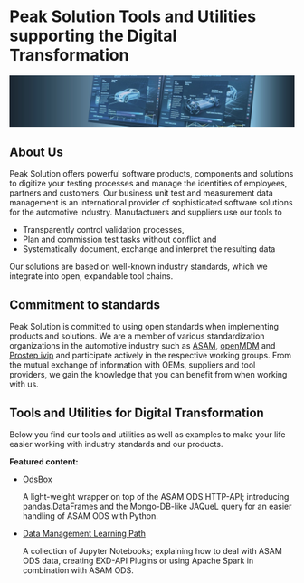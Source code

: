 # Peak Solution Tools and Utilities supporting the Digital Transformation

![Motto image.](/profile/header_vmm_5-large.jpg)

## About Us

Peak Solution offers powerful software products, components and solutions to digitize your testing processes and manage the identities of employees, partners and customers.
Our business unit test and measurement data management is an international provider of sophisticated software solutions for the automotive industry. Manufacturers and suppliers use our tools to

* Transparently control validation processes,
* Plan and commission test tasks without conflict and
* Systematically document, exchange and interpret the resulting data

Our solutions are based on well-known industry standards, which we integrate into open, expandable tool chains.

## Commitment to standards

Peak Solution is committed to using open standards when implementing products and solutions. We are a member of various standardization organizations in the automotive industry such as [ASAM](https://www.asam.net), [openMDM](https://openmdm.org/) and [Prostep ivip](https://www.prostep.org/) and participate actively in the respective working groups. From the mutual exchange of information with OEMs, suppliers and tool providers, we gain the knowledge that you can benefit from when working with us.

## Tools and Utilities for Digital Transformation

Below you find our tools and utilities as well as examples to make your life easier working with industry standards and our products.

**Featured content:**

* [OdsBox](https://github.com/peak-solution/odsbox)

  A light-weight wrapper on top of the ASAM ODS HTTP-API; introducing pandas.DataFrames and the Mongo-DB-like JAQueL query for an easier handling of ASAM ODS with Python.

* [Data Management Learning Path](https://peak-solution.github.io/data_management_learning_path/)

  A collection of Jupyter Notebooks; explaining how to deal with ASAM ODS data, creating EXD-API Plugins or using Apache Spark in combination with ASAM ODS.

